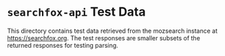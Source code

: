 # `searchfox-api` Test Data

This directory contains test data retrieved from the mozsearch instance at
https://searchfox.org. The test responses are smaller subsets of the returned
responses for testing parsing.
